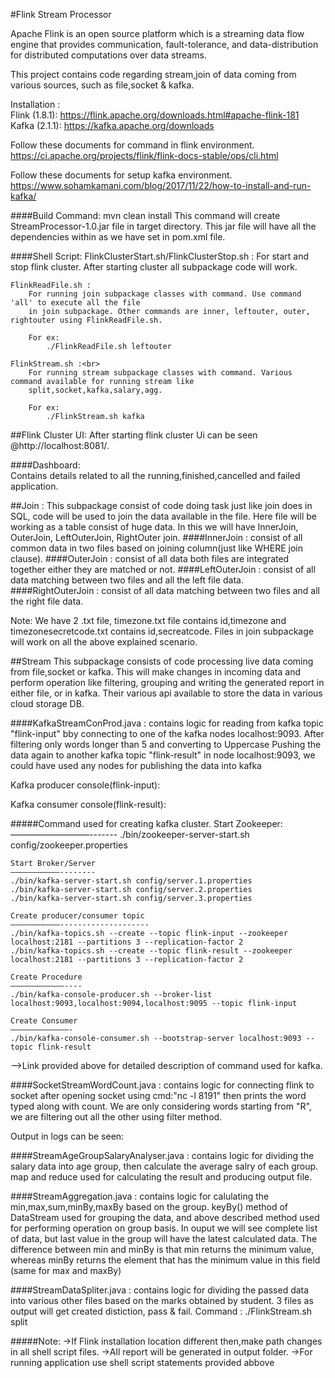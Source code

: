 #Flink Stream Processor

Apache Flink is an open source platform which is a streaming data 
flow engine that provides communication, fault-tolerance, and 
data-distribution for distributed computations over data streams.

This project contains code regarding stream,join of data coming from various 
sources, such as file,socket & kafka.

Installation :<br>
Flink (1.8.1):  https://flink.apache.org/downloads.html#apache-flink-181<br>
Kafka (2.1.1): https://kafka.apache.org/downloads 

Follow these documents for command in flink environment.<br>
https://ci.apache.org/projects/flink/flink-docs-stable/ops/cli.html

Follow these documents for setup kafka environment.<br>
https://www.sohamkamani.com/blog/2017/11/22/how-to-install-and-run-kafka/

####Build Command:
    mvn clean install
 This command will create StreamProcessor-1.0.jar file in target directory. 
 This jar file will have all the dependencies within as we have set in pom.xml file.
 
####Shell Script:
    FlinkClusterStart.sh/FlinkClusterStop.sh : 
        For start and stop flink cluster. After starting cluster all subpackage code will work.

    FlinkReadFile.sh :
        For running join subpackage classes with command. Use command 'all' to execute all the file 
        in join subpackage. Other commands are inner, leftouter, outer, rightouter using FlinkReadFile.sh.
    
        For ex:
            ./FlinkReadFile.sh leftouter

    FlinkStream.sh :<br>
        For running stream subpackage classes with command. Various command available for running stream like 
        split,socket,kafka,salary,agg.
        
        For ex:
            ./FlinkStream.sh kafka
        
        

##Flink Cluster UI:
After starting flink cluster Ui can be seen @http://localhost:8081/.

####Dashboard:<br>
Contains details related to all the running,finished,cancelled and failed application.


##Join :
This subpackage consist of code doing task just like join does in SQL, code will be used to 
join the data available in the file. Here file will be working as a table
consist of huge data. In this we will have InnerJoin, OuterJoin, LeftOuterJoin,
RightOuter join.
####InnerJoin : 
    consist of all common data in two files based on joining column(just like WHERE join clause).
####OuterJoin :
    consist of all data both files are integrated together either they are matched or not.
####LeftOuterJoin :
    consist of all data matching between two files and all the left file data.
####RightOuterJoin :
    consist of all data matching between two files and all the right file data.

Note: We have 2 .txt file, timezone.txt file contains id,timezone and 
timezonesecretcode.txt contains id,secreatcode. Files in join subpackage will work on
all the above explained scenario.

    
##Stream
This subpackage consists of code processing live data coming from file,socket or kafka. 
This will make changes in incoming data and perform operation like filtering, grouping 
and writing the generated report in either file, or in kafka. Their various api available
to store the data in various cloud storage DB. 


####KafkaStreamConProd.java :
    contains logic for reading from kafka topic "flink-input" bby connecting to one of the kafka 
    nodes localhost:9093. After filtering only words longer than 5 and converting to Uppercase
    Pushing the data again to another kafka topic "flink-result" in node localhost:9093, we could 
    have used any nodes for publishing the data into kafka
    
Kafka producer console(flink-input):<br>

Kafka consumer console(flink-result):<br>

#####Command used for creating kafka cluster.
    Start Zookeeper:
    —————————-------
    ./bin/zookeeper-server-start.sh config/zookeeper.properties
    
    Start Broker/Server
    ———————————--------
    ./bin/kafka-server-start.sh config/server.1.properties
    ./bin/kafka-server-start.sh config/server.2.properties
    ./bin/kafka-server-start.sh config/server.3.properties
    
    Create producer/consumer topic 
    ———————————--------------------
    ./bin/kafka-topics.sh --create --topic flink-input --zookeeper localhost:2181 --partitions 3 --replication-factor 2  
    ./bin/kafka-topics.sh --create --topic flink-result --zookeeper localhost:2181 --partitions 3 --replication-factor 2
    
    Create Procedure
    ————————————----
    ./bin/kafka-console-producer.sh --broker-list localhost:9093,localhost:9094,localhost:9095 --topic flink-input
    
    Create Consumer
    —————————————-
    ./bin/kafka-console-consumer.sh --bootstrap-server localhost:9093 --topic flink-result
    
-->Link provided above for detailed description of command used for kafka.
   

####SocketStreamWordCount.java :
    contains logic for connecting flink to socket after opening socket using cmd:"nc -l 8191" 
    then prints the word typed along with count. We are only considering words starting from "R",
    we are filtering out all the other using filter method. 
    
Output in logs can be seen:

####StreamAgeGroupSalaryAnalyser.java :
    contains logic for dividing the salary data into age group, then calculate the average salry of each group.
    map and reduce used for calculating the result and producing output file.  


####StreamAggregation.java : 
    contains logic for calulating the min,max,sum,minBy,maxBy based on the group. keyBy() method of DataStream used for
    grouping the data, and above described method used for performing operation on group basis. In ouput we will see 
    complete list of data, but last value in the group will have the latest calculated data.
    The difference between min and minBy is that min returns the minimum value, whereas minBy returns
    the element that has the minimum value in this field (same for max and maxBy)

####StreamDataSpliter.java : 
    contains logic for dividing the passed data into various other files based on 
    the marks obtained by student. 3 files as output will get created distiction,
    pass & fail.  Command :  ./FlinkStream.sh split 
    


#####Note: 
    ->If Flink installation location different then,make path changes in all shell script files.
    ->All report will be generated in output folder.
    ->For running application use shell script statements provided abbove  
    